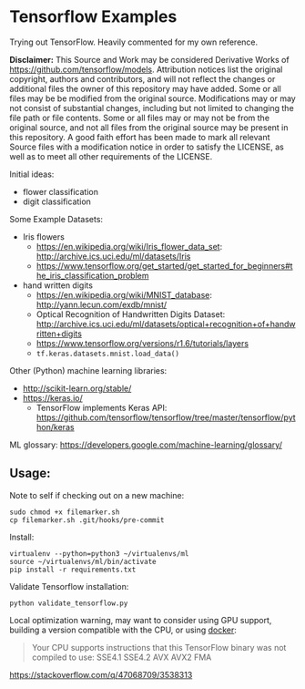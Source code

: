 # Tensorflow Examples

Trying out TensorFlow.
Heavily commented for my own reference.

**Disclaimer:**
This Source and Work may be considered Derivative Works of https://github.com/tensorflow/models.
Attribution notices list the original copyright, authors and contributors,
and will not reflect the changes or additional files the owner of this repository may have added.
Some or all files may be be modified from the original source.
Modifications may or may not consist of substantial changes, including but not limited to changing the file path or file contents.
Some or all files may or may not be from the original source, and not all files from the original source may be present in this repository.
A good faith effort has been made to mark all relevant Source files with a modification notice in order to satisfy the LICENSE,
as well as to meet all other requirements of the LICENSE.


Initial ideas:
* flower classification
* digit classification


Some Example Datasets:
* Iris flowers
  * https://en.wikipedia.org/wiki/Iris_flower_data_set: http://archive.ics.uci.edu/ml/datasets/Iris
  * https://www.tensorflow.org/get_started/get_started_for_beginners#the_iris_classification_problem
* hand written digits
  * https://en.wikipedia.org/wiki/MNIST_database: http://yann.lecun.com/exdb/mnist/
  * Optical Recognition of Handwritten Digits Dataset: http://archive.ics.uci.edu/ml/datasets/optical+recognition+of+handwritten+digits
  * https://www.tensorflow.org/versions/r1.6/tutorials/layers
  * `tf.keras.datasets.mnist.load_data()`



Other (Python) machine learning libraries:
  * http://scikit-learn.org/stable/
  * https://keras.io/
    * TensorFlow implements Keras API: https://github.com/tensorflow/tensorflow/tree/master/tensorflow/python/keras

ML glossary: https://developers.google.com/machine-learning/glossary/

## Usage:

Note to self if checking out on a new machine:

    sudo chmod +x filemarker.sh
    cp filemarker.sh .git/hooks/pre-commit


Install:

    virtualenv --python=python3 ~/virtualenvs/ml
    source ~/virtualenvs/ml/bin/activate
    pip install -r requirements.txt

Validate Tensorflow installation:

    python validate_tensorflow.py

Local optimization warning, may want to consider using GPU support,
building a version compatible with the CPU,
or using [docker](https://hub.docker.com/r/tensorflow/tensorflow/):

> Your CPU supports instructions that this TensorFlow binary was not compiled to use: SSE4.1 SSE4.2 AVX AVX2 FMA

https://stackoverflow.com/q/47068709/3538313
